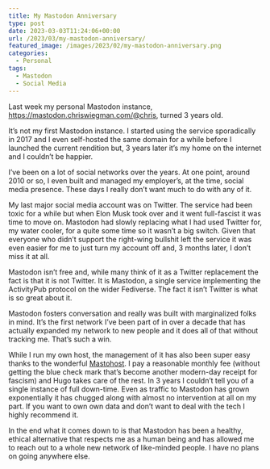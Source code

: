 ```yaml
---
title: My Mastodon Anniversary
type: post
date: 2023-03-03T11:24:06+00:00
url: /2023/03/my-mastodon-anniversary/
featured_image: /images/2023/02/my-mastodon-anniversary.png
categories:
  - Personal
tags:
  - Mastodon
  - Social Media
---
```


Last week my personal Mastodon instance, <https://mastodon.chriswiegman.com/@chris>, turned 3 years old.

It’s not my first Mastodon instance. I started using the service sporadically in 2017 and I even self-hosted the same domain for a while before I launched the current rendition but, 3 years later it’s my home on the internet and I couldn’t be happier.

I’ve been on a lot of social networks over the years. At one point, around 2010 or so, I even built and managed my employer’s, at the time, social media presence. These days I really don’t want much to do with any of it.

My last major social media account was on Twitter. The service had been toxic for a while but when Elon Musk took over and it went full-fascist it was time to move on. Mastodon had slowly replacing what I had used Twitter for, my water cooler, for a quite some time so it wasn’t a big switch. Given that everyone who didn’t support the right-wing bullshit left the service it was even easier for me to just turn my account off and, 3 months later, I don’t miss it at all.

Mastodon isn’t free and, while many think of it as a Twitter replacement the fact is that it is not Twitter. It is Mastodon, a single service implementing the ActivityPub protocol on the wider Fediverse. The fact it isn’t Twitter is what is so great about it.

Mastodon fosters conversation and really was built with marginalized folks in mind. It’s the first network I’ve been part of in over a decade that has actually expanded my network to new people and it does all of that without tracking me. That’s such a win.

While I run my own host, the management of it has also been super easy thanks to the wonderful [Mastohost][1]. I pay a reasonable monthly fee (without getting the blue check mark that’s become another modern-day receipt for fascism) and Hugo takes care of the rest. In 3 years I couldn’t tell you of a single instance of full down-time. Even as traffic to Mastodon has grown exponentially it has chugged along with almost no intervention at all on my part. If you want to own own data and don’t want to deal with the tech I highly recommend it.

In the end what it comes down to is that Mastodon has been a healthy, ethical alternative that respects me as a human being and has allowed me to reach out to a whole new network of like-minded people. I have no plans on going anywhere else.

 [1]: https://masto.host/